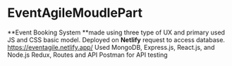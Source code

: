 # EventAgileMoudlePart
**Event Booking System **made using three type of UX and primary used JS and CSS basic model.
Deployed on **Netlify** request to access database.
https://eventagile.netlify.app/
Used MongoDB, Express.js, React.js, and Node.js
Redux, Routes and API
Postman for API testing
